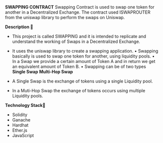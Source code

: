 **SWAPPING CONTRACT**
Swapping Contract is used to swap one token for another in a Decentralized Exchange.
The contract used ISWAPROUTER from the uniswap library to perform the swaps on Uniswap.

**Description 📌**
* This project is called SWAPPING and it is intended to replicate and understand the 
  working of Swaps in a Decentralized Exchange.
* It uses the uniswap library to create a swapping application.
•	Swapping basically is used to swap one token for another, using liquidity pools.
•	In a Swap we provide a certain amount of Token A and in return we get an equivalent amount of Token B.
•	Swapping can be of two types
    **Single Swap**
    **Multi-Hop Swap**
    
* A Single Swap is the exchange of tokens using a single Liquidity pool.
* In a Muti-Hop Swap the exchange of tokens occurs using multiple Liquidity pools.

**Technology Stack📌**
* Solidity
* Ganache
* Hardhat
* Ether.js
* JavaScript
